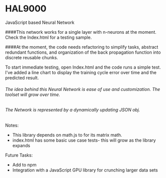 # HAL9000
JavaScript based Neural Network 

####This network works for a single layer with n-neurons at the moment.  Check the Index.html for a testing sample.

####At the moment, the code needs refactoring to simplify tasks, abstract redundant functions, and organization of the back propagation function into discrete reusable chunks.

To start immediate testing, open Index.html and the code runs a simple test.  I've added a line chart to display the training cycle error over time and the predicted result.



###### The idea behind this Neural Network is ease of use and customization. The toolset will grow over time.

###### The Network is represented by a dynamically updating JSON obj.

Notes: 
* This library depends on math.js to for its matrix math.
* index.html has some basic use case tests- this will grow as the library expands
    
    
Future Tasks:
* Add to npm
* Integration with a JavaScript GPU library for crunching larger data sets
